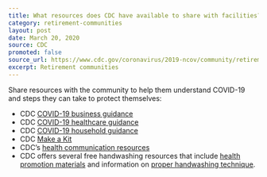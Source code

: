 ```yaml
---
title: What resources does CDC have available to share with facilities?
category: retirement-communities
layout: post
date: March 20, 2020
source: CDC
promoted: false
source_url: https://www.cdc.gov/coronavirus/2019-ncov/community/retirement/faq.html
excerpt: Retirement communities
---
```


Share resources with the community to help them understand COVID-19 and steps they can take to protect themselves:

- CDC [COVID-19 business guidance](https://www.cdc.gov/coronavirus/2019-ncov/community/organizations/businesses-employers.html)
- CDC [COVID-19 healthcare guidance](https://www.cdc.gov/coronavirus/2019-ncov/healthcare-facilities/index.html)
- CDC [COVID-19 household guidance](https://www.cdc.gov/coronavirus/2019-ncov/community/get-your-household-ready-for-COVID-19.html)
- CDC [Make a Kit](https://www.cdc.gov/childrenindisasters/checklists/kids-and-families.html)
- CDC’s [health communication resources](https://www.cdc.gov/coronavirus/2019-ncov/communication/index.html)
- CDC offers several free handwashing resources that include [health promotion materials](http://www.cdc.gov/handwashing/materials.html) and information on [proper handwashing technique](https://www.cdc.gov/handwashing/when-how-handwashing.html).